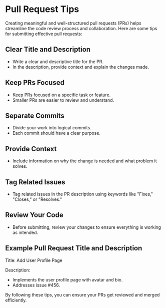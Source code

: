 # Pull Request Tips

Creating meaningful and well-structured pull requests (PRs) helps streamline the code review process and collaboration. Here are some tips for submitting effective pull requests:

## Clear Title and Description

- Write a clear and descriptive title for the PR.
- In the description, provide context and explain the changes made.

## Keep PRs Focused

- Keep PRs focused on a specific task or feature.
- Smaller PRs are easier to review and understand.

## Separate Commits

- Divide your work into logical commits.
- Each commit should have a clear purpose.

## Provide Context

- Include information on why the change is needed and what problem it solves.

## Tag Related Issues

- Tag related issues in the PR description using keywords like "Fixes," "Closes," or "Resolves."

## Review Your Code

- Before submitting, review your changes to ensure everything is working as intended.

## Example Pull Request Title and Description

Title: Add User Profile Page

Description:
- Implements the user profile page with avatar and bio.
- Addresses issue #456.

By following these tips, you can ensure your PRs get reviewed and merged efficiently.
